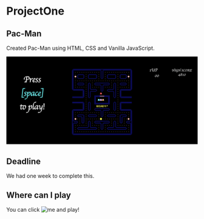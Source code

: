 # ProjectOne

## Pac-Man

Created Pac-Man using HTML, CSS and Vanilla JavaScript.

![How it looks](https://github.com/florent-haxhiu/ProjectOne/blob/main/PacMan/Screenshot%202022-01-14%20at%2014.30.06.png)

## Deadline

We had one week to complete this.

## Where can I play

You can click ![me](https://florent-haxhiu.github.io/ProjectOne/) and play!
